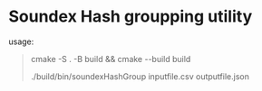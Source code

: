 # Soundex Hash groupping utility

usage:

> cmake -S . -B build && cmake --build build
>
> ./build/bin/soundexHashGroup inputfile.csv outputfile.json
